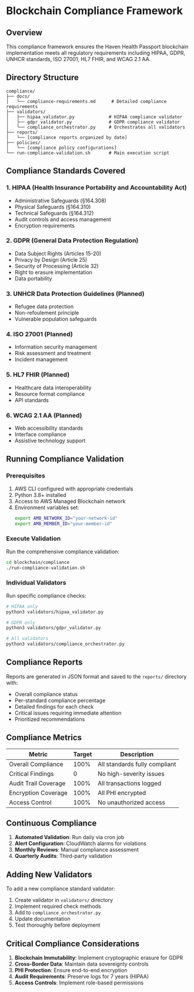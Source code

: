 # Blockchain Compliance Framework

## Overview

This compliance framework ensures the Haven Health Passport blockchain implementation meets all regulatory requirements including HIPAA, GDPR, UNHCR standards, ISO 27001, HL7 FHIR, and WCAG 2.1 AA.

## Directory Structure

```
compliance/
├── docs/
│   └── compliance-requirements.md      # Detailed compliance requirements
├── validators/
│   ├── hipaa_validator.py             # HIPAA compliance validator
│   ├── gdpr_validator.py              # GDPR compliance validator
│   └── compliance_orchestrator.py     # Orchestrates all validators
├── reports/
│   └── [compliance reports organized by date]
├── policies/
│   └── [compliance policy configurations]
└── run-compliance-validation.sh       # Main execution script
```

## Compliance Standards Covered

### 1. HIPAA (Health Insurance Portability and Accountability Act)
- Administrative Safeguards (§164.308)
- Physical Safeguards (§164.310)
- Technical Safeguards (§164.312)
- Audit controls and access management
- Encryption requirements

### 2. GDPR (General Data Protection Regulation)
- Data Subject Rights (Articles 15-20)
- Privacy by Design (Article 25)
- Security of Processing (Article 32)
- Right to erasure implementation
- Data portability

### 3. UNHCR Data Protection Guidelines (Planned)
- Refugee data protection
- Non-refoulement principle
- Vulnerable population safeguards

### 4. ISO 27001 (Planned)
- Information security management
- Risk assessment and treatment
- Incident management
### 5. HL7 FHIR (Planned)
- Healthcare data interoperability
- Resource format compliance
- API standards

### 6. WCAG 2.1 AA (Planned)
- Web accessibility standards
- Interface compliance
- Assistive technology support

## Running Compliance Validation

### Prerequisites

1. AWS CLI configured with appropriate credentials
2. Python 3.8+ installed
3. Access to AWS Managed Blockchain network
4. Environment variables set:
   ```bash
   export AMB_NETWORK_ID="your-network-id"
   export AMB_MEMBER_ID="your-member-id"
   ```

### Execute Validation

Run the comprehensive compliance validation:

```bash
cd blockchain/compliance
./run-compliance-validation.sh
```

### Individual Validators

Run specific compliance checks:

```bash
# HIPAA only
python3 validators/hipaa_validator.py

# GDPR only
python3 validators/gdpr_validator.py

# All validators
python3 validators/compliance_orchestrator.py
```

## Compliance Reports

Reports are generated in JSON format and saved to the `reports/` directory with:
- Overall compliance status
- Per-standard compliance percentage
- Detailed findings for each check
- Critical issues requiring immediate attention
- Prioritized recommendations

## Compliance Metrics

| Metric | Target | Description |
|--------|--------|-------------|
| Overall Compliance | 100% | All standards fully compliant |
| Critical Findings | 0 | No high-severity issues |
| Audit Trail Coverage | 100% | All transactions logged |
| Encryption Coverage | 100% | All PHI encrypted |
| Access Control | 100% | No unauthorized access |

## Continuous Compliance

1. **Automated Validation**: Run daily via cron job
2. **Alert Configuration**: CloudWatch alarms for violations
3. **Monthly Reviews**: Manual compliance assessment
4. **Quarterly Audits**: Third-party validation

## Adding New Validators

To add a new compliance standard validator:

1. Create validator in `validators/` directory
2. Implement required check methods
3. Add to `compliance_orchestrator.py`
4. Update documentation
5. Test thoroughly before deployment

## Critical Compliance Considerations

1. **Blockchain Immutability**: Implement cryptographic erasure for GDPR
2. **Cross-Border Data**: Maintain data sovereignty controls
3. **PHI Protection**: Ensure end-to-end encryption
4. **Audit Requirements**: Preserve logs for 7 years (HIPAA)
5. **Access Controls**: Implement role-based permissions
